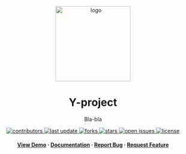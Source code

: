 <div align="center">

  <img src="assets/logo.png" alt="logo" width="200" height="auto" />
  <h1>Y-project</h1>
  
  <p>
   Bla-bla 
  </p>
  
  
<!-- Badges -->
<p>
  <a href="https://github.com/mur4ik18/y_project/graphs/contributors">
    <img src="https://img.shields.io/github/contributors/mur4ik18/y_project" alt="contributors" />
  </a>
  <a href="">
    <img src="https://img.shields.io/github/last-commit/mur4ik18/y_project" alt="last update" />
  </a>
  <a href="https://github.com/mur4ik18/y_project/network/members">
    <img src="https://img.shields.io/github/forks/mur4ik18/y_project" alt="forks" />
  </a>
  <a href="https://github.com/mur4ik18/y_project/stargazers">
    <img src="https://img.shields.io/github/stars/mur4ik18/y_project" alt="stars" />
  </a>
  <a href="https://github.com/mur4ik18/y_project/issues/">
    <img src="https://img.shields.io/github/issues/mur4ik18/y_project" alt="open issues" />
  </a>
  <a href="https://github.com/mur4ik18/y_project/blob/master/LICENSE">
    <img src="https://img.shields.io/github/license/mur4ik18/y_project.svg" alt="license" />
  </a>
</p>
   
<h4>
    <a href="https://github.com/mur4ik18/y_project/">View Demo</a>
  <span> · </span>
    <a href="https://github.com/mur4ik18/y_project">Documentation</a>
  <span> · </span>
    <a href="https://github.com/mur4ik18/y_project/issues/">Report Bug</a>
  <span> · </span>
    <a href="https://github.com/mur4ik18/y_project/issues/">Request Feature</a>
  </h4>
</div>
